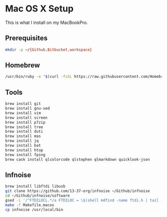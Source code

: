 # Mac OS X Setup

This is what I install on my MacBookPro.

## Prerequisites
```sh
mkdir -p ~/{Github,Bitbucket,workspace}
```

## Homebrew
```sh
/usr/bin/ruby -e "$(curl -fsSL https://raw.githubusercontent.com/Homebrew/install/master/install)"
```

## Tools
```sh
brew install git
brew install gnu-sed
brew install vim
brew install screen
brew install p7zip
brew install tree
brew install duti
brew install mas
brew install jq
brew install bat
brew install htop
brew install fping
brew cask install qlcolorcode qlstephen qlmarkdown quicklook-json
```

## Infnoise
```sh
brew install libftdi libusb
git clone https://github.com/13-37-org/infnoise ~/Github/infnoise
cd ~/Github/infnoise/software
gsed -i '/^FTDILOCL.*/a FTDILOC = \$(shell mdfind -name ftdi.h | tail -n 1)' Makefile.macos
make -f Makefile.macos
cp infnoise /usr/local/bin
```